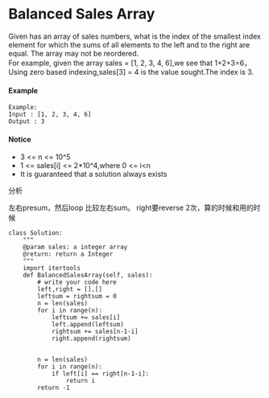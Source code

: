 # Balanced Sales Array



Given has an array of sales numbers, what is the index of the smallest index element for which the sums of all elements to the left and to the right are equal. The array may not be reordered.  
For example, given the array sales = \[1, 2, 3, 4, 6\],we see that 1+2+3=6，Using zero based indexing,sales\[3\] = 4 is the value sought.The index is 3.

#### Example

```text
Example:
Input : [1, 2, 3, 4, 6]
Output : 3
```

#### Notice

* 3 &lt;= n &lt;= 10^5
* 1 &lt;= sales\[i\] &lt;= 2\*10^4,where 0 &lt;= i&lt;n
* It is guaranteed that a solution always exists

分析

左右presum，然后loop 比较左右sum。 right要reverse 2次，算的时候和用的时候

```text
class Solution:
    """
    @param sales: a integer array
    @return: return a Integer
    """
    import itertools
    def BalancedSalesArray(self, sales):
        # write your code here
        left,right = [],[]
        leftsum = rightsum = 0
        n = len(sales)
        for i in range(n):
            leftsum += sales[i] 
            left.append(leftsum)
            rightsum += sales[n-1-i]
            right.append(rightsum)
            

        n = len(sales)
        for i in range(n):
            if left[i] == right[n-1-i]:
                return i 
        return -1
        
        
    
```

